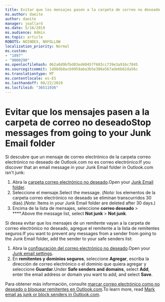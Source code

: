```yaml
---
title: Evitar que los mensajes pasen a la carpeta de correo no deseado en Outlook.com
ms.author: daeite
author: daeite
manager: joallard
ms.date: 5/16/2019
ms.audience: Admin
ms.topic: article
ROBOTS: NOINDEX, NOFOLLOW
localization_priority: Normal
ms.custom:
- "1897"
- "9000290"
ms.openlocfilehash: 062a0d9bfbd83ed40457f603cc739e3a916c7045
ms.sourcegitcommit: 1d98db8acb9959aba3b5e308a567ade6b62da56c
ms.translationtype: MT
ms.contentlocale: es-ES
ms.lasthandoff: 08/22/2019
ms.locfileid: "36511936"
---
```

# <a name="stop-messages-from-going-to-your-junk-email-folder"></a><span data-ttu-id="a826b-102">Evitar que los mensajes pasen a la carpeta de correo no deseado</span><span class="sxs-lookup"><span data-stu-id="a826b-102">Stop messages from going to your Junk Email folder</span></span>

<span data-ttu-id="a826b-103">Si descubre que un mensaje de correo electrónico de la carpeta correo electrónico no deseado de Outlook.com no es correo electrónico:</span><span class="sxs-lookup"><span data-stu-id="a826b-103">If you discover that an email message in your Junk Email folder in Outlook.com isn't junk:</span></span>

1. <span data-ttu-id="a826b-104">Abra la [carpeta correo electrónico no deseado](https://outlook.live.com/mail/junkemail).</span><span class="sxs-lookup"><span data-stu-id="a826b-104">Open your [Junk Email folder](https://outlook.live.com/mail/junkemail).</span></span>
1. <span data-ttu-id="a826b-105">Seleccione el mensaje.</span><span class="sxs-lookup"><span data-stu-id="a826b-105">Select the message.</span></span> <span data-ttu-id="a826b-106">(*Nota:* los elementos de la carpeta correo electrónico no deseado se eliminan transcurridos 30 días).</span><span class="sxs-lookup"><span data-stu-id="a826b-106">(*Note:* Items in your Junk Email folder are deleted after 30 days.)</span></span>
1. <span data-ttu-id="a826b-107">Encima de la lista de mensajes, seleccione **correo deseado** > \*\*\*\*.</span><span class="sxs-lookup"><span data-stu-id="a826b-107">Above the message list, select **Not junk** > **Not junk**.</span></span>

<span data-ttu-id="a826b-108">Si desea evitar que los mensajes de un remitente vayan a la carpeta de correo electrónico no deseado, agregue el remitente a la lista de remitentes seguros:</span><span class="sxs-lookup"><span data-stu-id="a826b-108">If you want to prevent any messages from a sender from going to the Junk Email folder, add the sender to your safe senders list:</span></span>

1. <span data-ttu-id="a826b-109">Abra la [configuración del correo electrónico no deseado](https://go.microsoft.com/fwlink/?linkid=2035804).</span><span class="sxs-lookup"><span data-stu-id="a826b-109">Open your [Junk email settings](https://go.microsoft.com/fwlink/?linkid=2035804).</span></span>
1. <span data-ttu-id="a826b-110">En **remitentes y dominios seguros**, seleccione **Agregar**, escriba la dirección de correo electrónico o el dominio que quiera agregar y seleccione **Guardar**.</span><span class="sxs-lookup"><span data-stu-id="a826b-110">Under **Safe senders and domains**, select **Add**, enter the email address or domain you want to add, and select **Save**.</span></span>

<span data-ttu-id="a826b-111">Para obtener más información, consulte [marcar correo electrónico como no deseado o bloquear remitentes en Outlook.com](https://support.office.com/article/a3ece97b-82f8-4a5e-9ac3-e92fa6427ae4?wt.mc_id=Office_Outlook_com_Alchemy).</span><span class="sxs-lookup"><span data-stu-id="a826b-111">To learn more, read [Mark email as junk or block senders in Outlook.com](https://support.office.com/article/a3ece97b-82f8-4a5e-9ac3-e92fa6427ae4?wt.mc_id=Office_Outlook_com_Alchemy).</span></span>
